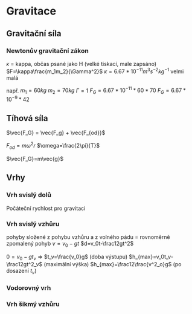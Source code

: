 # Gravitace
## Gravitační síla
### Newtonův gravitační zákon
$\kappa$ = kappa, občas psané jako H (velké tiskací, male zapsáno)
$F=\kappa\frac{m_1m_2}{\Gamma^2}$
$\kappa=6.67*10^{-11} m^3s^{-2}kg^{-1}$
velmi malá

např.
$m_1=60kg$
$m_2=70kg$
$\Gamma=1$
$F_G=6.67*10^{-11}*60*70$
$F_G=6.67*10^{-9}*42$

## Tíhová síla

$\vec{F_G} = \vec{F_g} + \vec{F_{od}}$

$F_{od}=m\omega^2r$
$\omega=\frac{2\pi}{T}$

$\vec{F_G}=m\vec{g}$

## Vrhy
### Vrh svislý dolů
Počáteční rychlost pro gravitaci
### Vrh svislý vzhůru
pohyby složené z pohybu vzhůru a z volného pádu
= rovnoměrně zpomalený pohyb
$v=v_0-gt$
$d=v_0t-\frac12gt^2$

$0=v_0-gt_v$ => $t_v=\frac{v_0}g$ (doba výstupu)
$h_{max}=v_0t_v-\frac12gt^2_v$ (maximální výška)
$h_{max}=\frac12\frac{v^2_o}g$ (po dosazení $t_v$)
### Vodorovný vrh

### Vrh šikmý vzhůru
